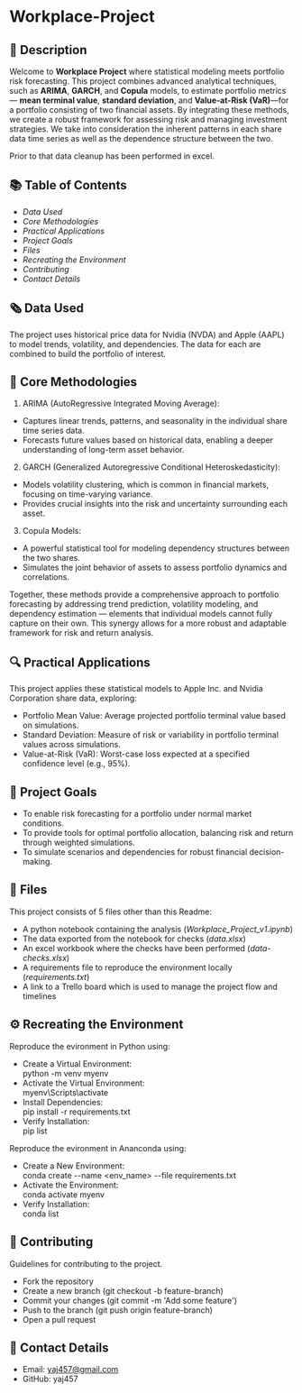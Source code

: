 #  Workplace-Project

## 🐍 Description
Welcome to **Workplace Project** where statistical modeling meets portfolio risk forecasting. This project combines advanced analytical techniques, such as **ARIMA**, **GARCH**, and **Copula** models, to estimate portfolio metrics — **mean terminal value**, **standard deviation**, and **Value-at-Risk (VaR)**—for a portfolio consisting of two financial assets. By integrating these methods, we create a robust framework for assessing risk and managing investment strategies.
We take into consideration the inherent patterns in each share data time series as well as the dependence structure between the two. 

Prior to that data cleanup has been performed in excel.

## 📚 Table of Contents
- _Data Used_
- _Core Methodologies_
- _Practical Applications_
- _Project Goals_
- _Files_  
- _Recreating the Environment_
- _Contributing_
- _Contact Details_

## 🗞️ Data Used
The project uses historical price data for Nvidia (NVDA) and Apple (AAPL) to model trends, volatility, and dependencies. The data for each are combined to build the portfolio of interest.

## 🧠 Core Methodologies
1. ARIMA (AutoRegressive Integrated Moving Average):
- Captures linear trends, patterns, and seasonality in the individual share time series data.
- Forecasts future values based on historical data, enabling a deeper understanding of long-term asset behavior.

2. GARCH (Generalized Autoregressive Conditional Heteroskedasticity):
- Models volatility clustering, which is common in financial markets, focusing on time-varying variance.
- Provides crucial insights into the risk and uncertainty surrounding each asset.

3. Copula Models:
- A powerful statistical tool for modeling dependency structures between the two shares.
- Simulates the joint behavior of assets to assess portfolio dynamics and correlations.

Together, these methods provide a comprehensive approach to portfolio forecasting by addressing trend prediction, volatility modeling, and dependency estimation — elements that individual models cannot fully capture on their own. This synergy allows for a more robust and adaptable framework for risk and return analysis.

## 🔍 Practical Applications
This project applies these statistical models to Apple Inc. and Nvidia Corporation share data, exploring:
- Portfolio Mean Value: Average projected portfolio terminal value based on simulations.
- Standard Deviation: Measure of risk or variability in portfolio terminal values across simulations.
- Value-at-Risk (VaR): Worst-case loss expected at a specified confidence level (e.g., 95%).

## 🚀 Project Goals
- To enable risk forecasting for a portfolio under normal market conditions.
- To provide tools for optimal portfolio allocation, balancing risk and return through weighted simulations.
- To simulate scenarios and dependencies for robust financial decision-making.
  

## 📜 Files
This project consists of 5 files other than this Readme:  
- A python  notebook containing the analysis (_Workplace_Project_v1.ipynb_)
- The data exported from the notebook for checks (_data.xlsx_)
- An excel workbook where the checks have been performed (_data-checks.xlsx_)
- A requirements file to reproduce the environment locally (_requirements.txt_)
- A link to a Trello board which is used to manage the project flow and timelines

## ⚙️ Recreating the Environment
Reproduce the evironment in Python using:  
- Create a Virtual Environment:  
python -m venv myenv  
- Activate the Virtual Environment:  
myenv\Scripts\activate  
- Install Dependencies:  
pip install -r requirements.txt  
- Verify Installation:   
pip list  

Reproduce the evironment in Ananconda using:
- Create a New Environment:  
  conda create --name <env_name> --file requirements.txt  
- Activate the Environment:  
  conda activate myenv  
- Verify Installation:  
  conda list

## 🤝 Contributing
Guidelines for contributing to the project.
- Fork the repository
- Create a new branch (git checkout -b feature-branch)
- Commit your changes (git commit -m 'Add some feature')
- Push to the branch (git push origin feature-branch)
- Open a pull request


## 🔗 Contact Details
- Email: yaj457@gmail.com
- GitHub: yaj457


